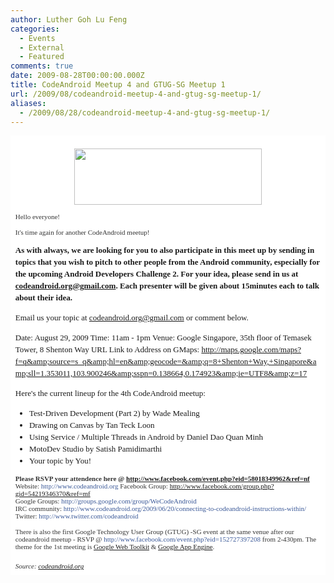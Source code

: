 ```yaml
---
author: Luther Goh Lu Feng
categories:
  - Events
  - External
  - Featured
comments: true
date: 2009-08-28T00:00:00.000Z
title: CodeAndroid Meetup 4 and GTUG-SG Meetup 1
url: /2009/08/codeandroid-meetup-4-and-gtug-sg-meetup-1/
aliases:
  - /2009/08/28/codeandroid-meetup-4-and-gtug-sg-meetup-1/
---
```


<span style="font-family: 'Times New Roman'; font-size: 16px; line-height: normal;"> </span>
<div style="background-image: initial; background-repeat: initial; background-attachment: initial; -webkit-background-clip: initial; -webkit-background-origin: initial; background-color: #ffffff; font: normal normal normal 13px/19px Georgia, 'Times New Roman', 'Bitstream Charter', Times, serif; background-position: initial initial; padding: 0.6em; margin: 0px;">
<p style="text-align: center;"><img class="aligncenter" src="http://www.codeandroid.org/wp-content/themes/arthemia/img/logo.png" alt="" width="300" height="90" /></p>

<span style="font-family: 'lucida grande'; font-size: 11px; line-height: normal; color: #333333;">Hello everyone!
</span>

<span style="font-family: 'lucida grande'; font-size: 11px; line-height: normal; color: #333333;">
It's time again for another CodeAndroid meetup!</span>

<strong>As with always, we are looking for you to also participate in this meet up by sending in topics that you wish to pitch to other people from the Android community, especially for the upcoming Android Developers Challenge 2. For your idea, please send in us at codeandroid.org@gmail.com. Each presenter will be given about 15minutes each to talk about their idea.</strong>

Email us your topic at codeandroid.org@gmail.com or comment below.

Date: August 29, 2009
Time: 11am - 1pm
Venue: Google Singapore, 35th floor of Temasek Tower, 8 Shenton Way
URL Link to Address on GMaps: <a style="cursor: pointer; color: #3b5998; text-decoration: none;" onmousedown="return wait_for_load(this, event, function() { UntrustedLink.bootstrap($(this), &quot;67a3e252059e3e219c82fe0a73dc23d3&quot;, event) });" rel="nofollow" href="http://maps.google.com/maps?f=q&amp;source=s_q&amp;hl=en&amp;geocode=&amp;q=8+Shenton+Way,+Singapore&amp;sll=1.353011,103.900246&amp;sspn=0.138664,0.174923&amp;ie=UTF8&amp;z=17" target="_blank">http://maps.google.com/maps?f=q&amp;source=s_q&amp;hl=en&amp;geocode=&amp;q=8+Shenton+Way,+Singapore&amp;sll=1.353011,103.900246&amp;sspn=0.138664,0.174923&amp;ie=UTF8&amp;z=17</a>

Here's the current lineup for the 4th CodeAndroid meetup:

- Test-Driven Development (Part 2) by Wade Mealing
- Drawing on Canvas by Tan Teck Loon
- Using Service / Multiple Threads in Android by Daniel Dao Quan Minh
- MotoDev Studio by Satish Pamidimarthi
- Your topic by You!

<span style="font-family: 'lucida grande'; font-size: 11px; line-height: normal; color: #333333;">
<strong>Please RSVP your attendence here @ </strong><a href="http://www.facebook.com/event.php?eid=58018349962&amp;ref=nf"><strong>http://www.facebook.com/event.php?eid=58018349962&amp;ref=nf</strong></a>
</span>
<div><span style="font-family: 'lucida grande'; color: #333333; font-size: small;"><span style="font-size: 11px; line-height: normal;">
</span></span></div>
<div><span style="font-family: 'lucida grande'; font-size: 11px; line-height: normal; color: #333333;">
Website: <a style="cursor: pointer; color: #3b5998; text-decoration: none;" onmousedown="return wait_for_load(this, event, function() { UntrustedLink.bootstrap($(this), &quot;67a3e252059e3e219c82fe0a73dc23d3&quot;, event) });" rel="nofollow" href="http://www.codeandroid.org/" target="_blank">http://www.codeandroid.org</a>
Facebook Group: <a href="http://www.facebook.com/group.php?gid=54219346370&amp;ref=mf">http://www.facebook.com/group.php?gid=54219346370&amp;ref=mf</a>
</span>
<div><span style="font-family: 'lucida grande'; font-size: 11px; line-height: normal; color: #333333;">Google Groups: <a style="cursor: pointer; color: #3b5998; text-decoration: none;" onmousedown="return wait_for_load(this, event, function() { UntrustedLink.bootstrap($(this), &quot;67a3e252059e3e219c82fe0a73dc23d3&quot;, event) });" rel="nofollow" href="http://groups.google.com/group/WeCodeAndroid" target="_blank">http://groups.google.com/group/WeCodeAndroid</a>
</span>
<div><span style="font-family: 'lucida grande'; font-size: 11px; line-height: normal; color: #333333;">IRC community: <a style="cursor: pointer; color: #3b5998; text-decoration: none;" onmousedown="return wait_for_load(this, event, function() { UntrustedLink.bootstrap($(this), &quot;67a3e252059e3e219c82fe0a73dc23d3&quot;, event) });" rel="nofollow" href="http://www.codeandroid.org/2009/06/20/connecting-to-codeandroid-instructions-within/" target="_blank">http://www.codeandroid.org/2009/06/20/connecting-to-codeandroid-instructions-within/</a>
Twitter: <a style="cursor: pointer; color: #3b5998; text-decoration: none;" onmousedown="return wait_for_load(this, event, function() { UntrustedLink.bootstrap($(this), &quot;67a3e252059e3e219c82fe0a73dc23d3&quot;, event) });" rel="nofollow" href="http://www.twitter.com/codeandroid" target="_blank">http://www.twitter.com/codeandroid</a>

</span></div>
<div><span style="font-family: 'lucida grande'; font-size: 11px; line-height: normal; color: #333333;">
There is also the first Google Technology User Group (GTUG) -SG event at the same venue after our codeandroid meetup - RSVP @ <a style="cursor: pointer; color: #3b5998; text-decoration: none;" onmousedown="return wait_for_load(this, event, function() { UntrustedLink.bootstrap($(this), &quot;67a3e252059e3e219c82fe0a73dc23d3&quot;, event) });" rel="nofollow" href="http://www.facebook.com/event.php?eid=152727397208" target="_blank">http://www.facebook.com/event.php?eid=152727397208</a> from 2-430pm. The theme for the 1st meeting is <a href="http://code.google.com/webtoolkit/">Google Web Toolkit</a> & <a href="http://appengine.google.com">Google App Engine</a>.
</span>
<br /><br />


<div><span style="font-family: 'lucida grande'; font-size: 11px; line-height: normal; color: #333333;">
<em>Source: <a href="http://www.codeandroid.org/2009/08/07/codeandroid-meetup-4-mark-your-date-29th-august/">codeandroid.org</a></em></span></div></div>
</div>
</div>
</div>
